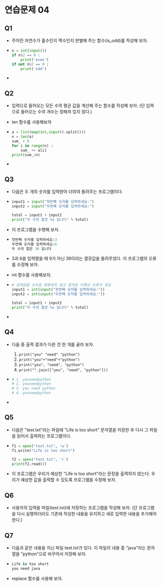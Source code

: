 # 연습문제 04



## Q1

- 주어진 자연수가 홀수인지 짝수인지 판별해 주는 함수(is_odd)를 작성해 보자.

- ```python
  n = int(input())
  if n%2 == 0 :
      print('even')
  if not n%2 == 0 :
      print('odd')       
  ```

- 







## Q2

- 입력으로 들어오는 모든 수의 평균 값을 계산해 주는 함수를 작성해 보자. (단 입력으로 들어오는 수의 개수는 정해져 있지 않다.)

- len 함수를 사용해보자

- ```python
  a = list(map(int,input().split()))
  n = len(a)
  sum_ = 0
  for i in range(n) :
      sum_ += a[i]
  print(sum_/n)
  ```

- 







## Q3

- 다음은 두 개의 숫자를 입력받아 더하여 돌려주는 프로그램이다.

- ```python
  input1 = input("첫번째 숫자를 입력하세요:")
  input2 = input("두번째 숫자를 입력하세요:")
  
  total = input1 + input2
  print("두 수의 합은 %s 입니다" % total)
  ```

- 이 프로그램을 수행해 보자.

- ```python
  첫번째 숫자를 입력하세요:3
  두번째 숫자를 입력하세요:6
  두 수의 합은 36 입니다
  ```

- 3과 6을 입력했을 때 9가 아닌 36이라는 결괏값을 돌려주었다. 이 프로그램의 오류를 수정해 보자.

- int 함수를 사용해보자.

- ```python
  # 입력값을 숫자로 변환하지 않고 문자로 더해서 오류가 생김
  input1 = int(input("첫번째 숫자를 입력하세요:"))
  input2 = int(input("두번째 숫자를 입력하세요:"))
  
  total = input1 + input2
  print("두 수의 합은 %s 입니다" % total)
  ```

- 







## Q4

- 다음 중 출력 결과가 다른 것 한 개를 골라 보자.

  1. `print("you" "need" "python")`
  2. `print("you"+"need"+"python")`
  3. `print("you", "need", "python")`
  4. `print("".join(["you", "need", "python"]))`

- ```python
  # 1. youneedpython
  # 2. youneedpython
  # 3. you need python
  # 4. youneedpython
  ```

- 





## Q5

- 다음은 "test.txt"라는 파일에 "Life is too short" 문자열을 저장한 후 다시 그 파일을 읽어서 출력하는 프로그램이다.

- ```python
  f1 = open("test.txt", 'w')
  f1.write("Life is too short")
  
  f2 = open("test.txt", 'r')
  print(f2.read())
  ```

- 이 프로그램은 우리가 예상한 "Life is too short"라는 문장을 출력하지 않는다. 우리가 예상한 값을 출력할 수 있도록 프로그램을 수정해 보자.





## Q6

- 사용자의 입력을 파일(test.txt)에 저장하는 프로그램을 작성해 보자. (단 프로그램을 다시 실행하더라도 기존에 작성한 내용을 유지하고 새로 입력한 내용을 추가해야 한다.)





## Q7

- 다음과 같은 내용을 지닌 파일 test.txt가 있다. 이 파일의 내용 중 "java"라는 문자열을 "python"으로 바꾸어서 저장해 보자.

- ```python
  Life is too short
  you need java
  ```

- replace 함수를 사용해 보자.
























